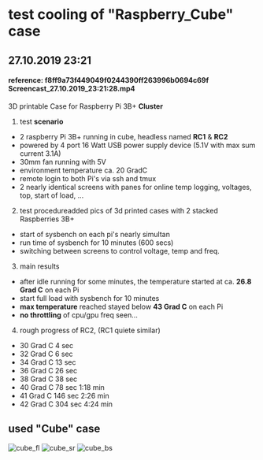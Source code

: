 # test cooling of "Raspberry_Cube" case
## 27.10.2019 23:21
#### reference: f8ff9a73f449049f0244390ff263996b0694c69f  Screencast_27.10.2019_23:21:28.mp4
3D printable Case for Raspberry Pi 3B+ **Cluster** 

1. test **scenario**
  - 2 raspberry Pi 3B+ running in cube, headless named **RC1** & **RC2**
  - powered by 4 port 16 Watt USB power supply device (5.1V with max sum current 3.1A) 
  - 30mm fan running with 5V
  - environment temperature ca. 20 GradC
  - remote login to both Pi's via ssh and tmux
  - 2 nearly identical screens with panes for 
      online temp logging, voltages, top, start of load, ...

2. test procedureadded pics of 3d printed cases with 2 stacked Raspberries 3B+
  - start of sysbench on each pi's nearly simultan
  - run time of sysbench for 10 minutes (600 secs)
  - switching between screens to control voltage, temp and freq.

3. main results
  - after idle running for some minutes, the temperature started at ca. **26.8 Grad C** on each Pi
  - start full load with sysbench for 10 minutes
  - **max temperature** reached stayed below **43 Grad C** on each Pi
  - **no throttling** of cpu/gpu freq seen...

4. rough progress of RC2, (RC1 quiete similar)
  - 30 Grad C	4 sec
  - 32 Grad C	6 sec
  - 34 Grad C	13 sec
  - 36 Grad C	26 sec
  - 38 Grad C	38 sec
  - 40 Grad C	78 sec  1:18 min
  - 41 Grad C	146 sec	2:26 min
  - 42 Grad C	304 sec	4:24 min

## used "Cube" case
<img heigth="600" src="../master/pics/FrontLeftView.jpg" alt="cube_fl"/>
<img heigth="600" src="../master/pics/SideRightView.jpg" alt="cube_sr"/>
<img heigth="600" src="../master/pics/BackSideView.jpg" alt="cube_bs"/>
